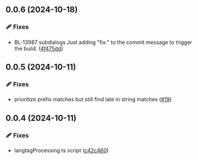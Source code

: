 ## 0.0.6 (2024-10-18)


### 🩹 Fixes

- BL-13987 subdialogs Just adding "fix:" to the commit message to trigger the build. ([4f475dd](https://github.com/sillsdev/EthnoLib/commit/4f475dd))

## 0.0.5 (2024-10-11)


### 🩹 Fixes

- prioritize prefix matches but still find late in string matches ([#19](https://github.com/sillsdev/EthnoLib/pull/19))

## 0.0.4 (2024-10-11)


### 🩹 Fixes

- langtagProcessing.ts script ([c42c460](https://github.com/sillsdev/EthnoLib/commit/c42c460))